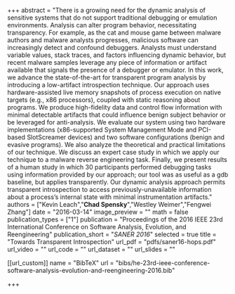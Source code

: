 +++
abstract = "There is a growing need for the dynamic analysis of sensitive systems that do not support traditional debugging or emulation environments. Analysis can alter program behavior, necessitating transparency. For example, as the cat and mouse game between malware authors and malware analysts progresses, malicious software can increasingly detect and confound debuggers. Analysts must understand variable values, stack traces, and factors influencing dynamic behavior, but recent malware samples leverage any piece of information or artifact available that signals the presence of a debugger or emulator. In this work, we advance the state-of-the-art for transparent program analysis by introducing a low-artifact introspection technique. Our approach uses hardware-assisted live memory snapshots of process execution on native targets (e.g., x86 processors), coupled with static reasoning about programs. We produce high-fidelity data and control flow information with minimal detectable artifacts that could influence benign subject behavior or be leveraged for anti-analysis. We evaluate our system using two hardware implementations (x86-supported System Management Mode and PCI-based SlotScreamer devices) and two software configurations (benign and evasive programs). We also analyze the theoretical and practical limitations of our technique. We discuss an expert case study in which we apply our technique to a malware reverse engineering task. Finally, we present results of a human study in which 30 participants performed debugging tasks using information provided by our approach; our tool was as useful as a gdb baseline, but applies transparently. Our dynamic analysis approach permits transparent introspection to access previously-unavailable information about a process’s internal state with minimal instrumentation artifacts."
authors = ["Kevin Leach","**Chad Spensky**","Westley Weimer","Fengwei Zhang"]
date = "2016-03-14"
image_preview = ""
math = false
publication_types = ["1"]
publication = "Proceedings of the 2016 IEEE 23rd International Conference on Software Analysis, Evolution, and Reengineering"
publication_short = "*SANER 2016*"
selected = true
title = "Towards Transparent Introspection"
url_pdf = "pdfs/saner16-hops.pdf"
url_video = ""
url_code = ""
url_dataset = ""
url_slides = ""

[[url_custom]]
name = "BibTeX"
url = "bibs/he-23rd-ieee-conference-software-analysis-evolution-and-reengineering-2016.bib"


+++
